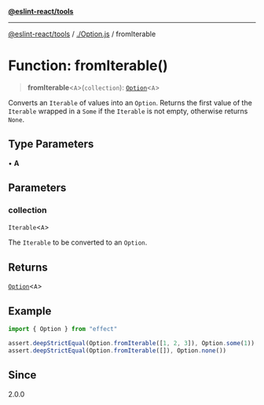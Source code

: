 [**@eslint-react/tools**](../../README.md)

***

[@eslint-react/tools](../../README.md) / [./Option.js](../README.md) / fromIterable

# Function: fromIterable()

> **fromIterable**\<`A`\>(`collection`): [`Option`](../type-aliases/Option.md)\<`A`\>

Converts an `Iterable` of values into an `Option`. Returns the first value of the `Iterable` wrapped in a `Some`
if the `Iterable` is not empty, otherwise returns `None`.

## Type Parameters

• **A**

## Parameters

### collection

`Iterable`\<`A`\>

The `Iterable` to be converted to an `Option`.

## Returns

[`Option`](../type-aliases/Option.md)\<`A`\>

## Example

```ts
import { Option } from "effect"

assert.deepStrictEqual(Option.fromIterable([1, 2, 3]), Option.some(1))
assert.deepStrictEqual(Option.fromIterable([]), Option.none())
```

## Since

2.0.0
